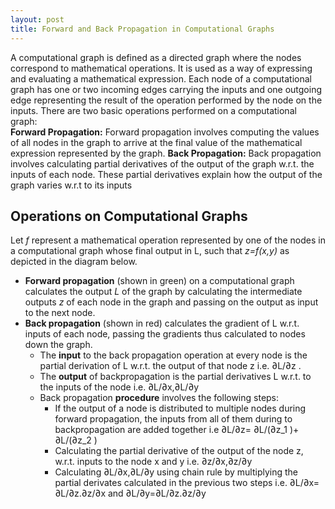 ```yaml
---
layout: post
title: Forward and Back Propagation in Computational Graphs
---
```

A computational graph is defined as a directed graph where the nodes correspond to mathematical operations. It is used as a way of expressing and evaluating a mathematical expression. Each node of a computational graph has one or two incoming edges carrying the inputs and one outgoing edge representing the result of the operation performed by the node on the inputs. There are two basic operations performed on a computational graph:  
**Forward Propagation:** Forward propagation involves computing the values of all nodes in the graph to arrive at the final value of the mathematical expression represented by the graph.
**Back Propagation:** Back propagation involves calculating partial derivatives of the output of the graph w.r.t. the inputs of each node. These partial derivatives explain how the output of the graph varies w.r.t to its inputs  

## Operations on Computational Graphs
Let *f* represent a mathematical operation represented by one of the nodes in a computational graph whose final output in L, such that  *z=f(x,y)* as depicted in the diagram below.  
* **Forward propagation** (shown in green) on a computational graph calculates the output  *L* of the graph by calculating the intermediate outputs  *z* of each node in the graph and passing on the output as input to the next node.  
* **Back propagation** (shown in red) calculates the gradient of L w.r.t. inputs of each node, passing the gradients thus calculated to nodes down the graph.    
	* The **input** to the back propagation operation at every node is the partial derivation of L w.r.t. the output of that node z i.e. ∂L/∂z .   
	* The **output** of backpropagation is the partial derivatives L w.r.t. to the inputs of the node i.e.  ∂L/∂x,∂L/∂y  
	* Back propagation **procedure** involves the following steps:  
	  * If the output of a node is distributed to multiple nodes during forward propagation, the inputs from all of them during to backpropagation are added together i.e
	  ∂L/∂z=  ∂L/(∂z_1 )+ ∂L/(∂z_2 ) 
	  * Calculating the partial derivative of the output of the node z, w.r.t. inputs to the node x and y  i.e.   ∂z/∂x,∂z/∂y
	  * Calculating  ∂L/∂x,∂L/∂y  using chain rule by multiplying the partial derivates calculated in the previous two steps i.e.  ∂L/∂x=  ∂L/∂z.∂z/∂x and ∂L/∂y=∂L/∂z.∂z/∂y  
